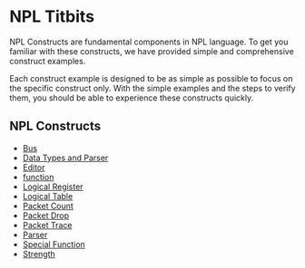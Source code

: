 # NPL Titbits

NPL Constructs are fundamental components in NPL language. To get you familiar with these constructs, we have provided simple and comprehensive construct examples. 

Each construct example is designed to be as simple as possible to focus on the specific construct only. With the simple examples and the steps to verify them, you should be able to experience these constructs quickly.

## NPL Constructs
- [Bus](link)
- [Data Types and Parser](link)
- [Editor](link)
- [function](link)
- [Logical Register](link)
- [Logical Table](link)
- [Packet Count](link)
- [Packet Drop](link)
- [Packet Trace](link)
- [Parser](link)
- [Special Function](link)
- [Strength](link)

